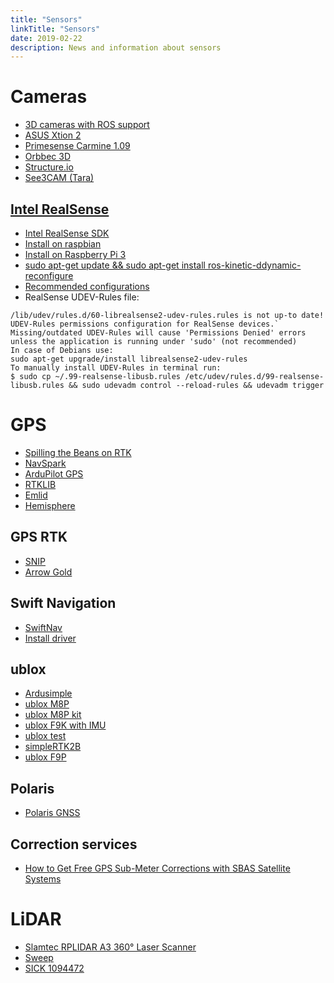 ```yaml
---
title: "Sensors"
linkTitle: "Sensors"
date: 2019-02-22
description: News and information about sensors
---
```


# Cameras

* [3D cameras with ROS support](https://rosindustrial.org/3d-camera-survey)
* [ASUS Xtion 2](http://xtionprolive.com/asus-xtion2)
* [Primesense Carmine 1.09](http://xtionprolive.com/primesense-carmine-1.09)
* [Orbbec 3D](https://orbbec3d.com/)
* [Structure.io](https://structure.io/)
* [See3CAM (Tara)](https://www.e-consystems.com/See3CAM-USB-3-Camera.asp#stereo-vision-camera)

## [Intel RealSense](https://www.intel.ca/content/www/ca/en/architecture-and-technology/realsense-overview.html)

* [Intel RealSense SDK](https://github.com/IntelRealSense/librealsense)
* [Install on raspbian](https://github.com/IntelRealSense/librealsense/blob/master/doc/installation_raspbian.md)
* [Install on Raspberry Pi 3](https://github.com/IntelRealSense/librealsense/blob/master/doc/RaspberryPi3.md)
* [sudo apt-get update && sudo apt-get install ros-kinetic-ddynamic-reconfigure](https://github.com/IntelRealSense/realsense-ros/issues/812)
* [Recommended configurations](https://www.intelrealsense.com/developers/)
* RealSense UDEV-Rules file:
```
/lib/udev/rules.d/60-librealsense2-udev-rules.rules is not up-to date!
UDEV-Rules permissions configuration for RealSense devices.`
Missing/outdated UDEV-Rules will cause 'Permissions Denied' errors
unless the application is running under 'sudo' (not recommended)
In case of Debians use: 
sudo apt-get upgrade/install librealsense2-udev-rules
To manually install UDEV-Rules in terminal run:
$ sudo cp ~/.99-realsense-libusb.rules /etc/udev/rules.d/99-realsense-libusb.rules && sudo udevadm control --reload-rules && udevadm trigger
```

# GPS

* [Spilling the Beans on RTK](http://deepsouthrobotics.com/2017/04/20/spilling-the-beans-on-rtk/)
* [NavSpark](http://navspark.mybigcommerce.com/)
* [ArduPilot GPS](http://ardupilot.org/rover/docs/common-positioning-landing-page.html)
* [RTKLIB](http://rtklib.com/)
* [Emlid](https://store.emlid.com/)
* [Hemisphere](https://hemispheregnss.com/Products/Products/Position-Heading/vector-v104e284a2-gps-compass-763)

## GPS RTK

* [SNIP](https://www.use-snip.com/)
* [Arrow Gold](https://eos-gnss.com/product/arrow-series/arrow-gold/)

## Swift Navigation

* [SwiftNav](https://www.swiftnav.com/store)
* [Install driver](https://support.swiftnav.com/customer/en/portal/articles/2924342-using-ros-with-swift-navigation-gnss-devices)

## ublox

* [Ardusimple](https://www.ardusimple.com/product/simplertk2b-heading-basic-starter-kit-ip67/)
* [ublox M8P](https://www.u-blox.com/en/product/neo-m8p-series)
* [ublox M8P kit](https://www.u-blox.com/en/product/c94-m8p)
* [ublox F9K with IMU](https://www.u-blox.com/en/product/zed-f9k-module)
* [ublox test](https://www.calvert.ch/maurice/2017/08/28/ublox-c94-m8p-rtk-gps-review-performance-evaluation/)
* [simpleRTK2B](https://www.kickstarter.com/projects/simplertk2b/simplertk2b-the-first-multiband-rtk-shield-based-o)
* [ublox F9P](http://deepsouthrobotics.com/2019/06/03/the-taming-of-the-u-blox-zed-f9p/)

## Polaris

* [Polaris GNSS](https://www.polaris-gnss.com/shop)

## Correction services

* [How to Get Free GPS Sub-Meter Corrections with SBAS Satellite Systems](https://eos-gnss.com/can-get-gps-sub-meter-corrections-free/)

# LiDAR

* [Slamtec RPLIDAR A3 360° Laser Scanner](https://www.robotshop.com/ca/en/slamtec-rplidar-a3-360-laser-scanner-25-m.html)
* [Sweep](https://spectrum.ieee.org/automaton/robotics/robotics-hardware/sweep-lidar-for-robots-and-drones)
* [SICK 1094472](https://www.doigcorp.com/Product/Sensors-and-Vision/1094472.html)

